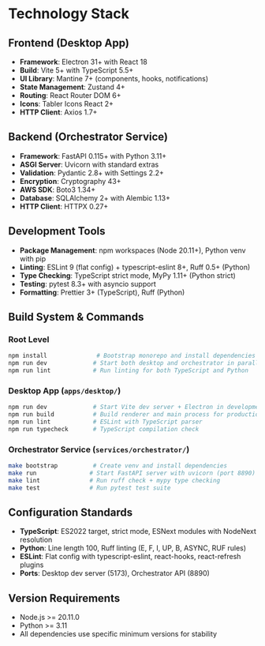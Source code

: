 # Technology Stack

## Frontend (Desktop App)
- **Framework**: Electron 31+ with React 18
- **Build**: Vite 5+ with TypeScript 5.5+
- **UI Library**: Mantine 7+ (components, hooks, notifications)
- **State Management**: Zustand 4+
- **Routing**: React Router DOM 6+
- **Icons**: Tabler Icons React 2+
- **HTTP Client**: Axios 1.7+

## Backend (Orchestrator Service)
- **Framework**: FastAPI 0.115+ with Python 3.11+
- **ASGI Server**: Uvicorn with standard extras
- **Validation**: Pydantic 2.8+ with Settings 2.2+
- **Encryption**: Cryptography 43+
- **AWS SDK**: Boto3 1.34+
- **Database**: SQLAlchemy 2+ with Alembic 1.13+
- **HTTP Client**: HTTPX 0.27+

## Development Tools
- **Package Management**: npm workspaces (Node 20.11+), Python venv with pip
- **Linting**: ESLint 9 (flat config) + typescript-eslint 8+, Ruff 0.5+ (Python)
- **Type Checking**: TypeScript strict mode, MyPy 1.11+ (Python strict)
- **Testing**: pytest 8.3+ with asyncio support
- **Formatting**: Prettier 3+ (TypeScript), Ruff (Python)

## Build System & Commands

### Root Level
```bash
npm install              # Bootstrap monorepo and install dependencies
npm run dev             # Start both desktop and orchestrator in parallel
npm run lint            # Run linting for both TypeScript and Python
```

### Desktop App (`apps/desktop/`)
```bash
npm run dev             # Start Vite dev server + Electron in development
npm run build           # Build renderer and main process for production
npm run lint            # ESLint with TypeScript parser
npm run typecheck       # TypeScript compilation check
```

### Orchestrator Service (`services/orchestrator/`)
```bash
make bootstrap          # Create venv and install dependencies
make run               # Start FastAPI server with uvicorn (port 8890)
make lint              # Run ruff check + mypy type checking
make test              # Run pytest test suite
```

## Configuration Standards
- **TypeScript**: ES2022 target, strict mode, ESNext modules with NodeNext resolution
- **Python**: Line length 100, Ruff linting (E, F, I, UP, B, ASYNC, RUF rules)
- **ESLint**: Flat config with typescript-eslint, react-hooks, react-refresh plugins
- **Ports**: Desktop dev server (5173), Orchestrator API (8890)

## Version Requirements
- Node.js >= 20.11.0
- Python >= 3.11
- All dependencies use specific minimum versions for stability